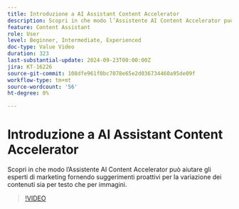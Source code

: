 ```yaml
---
title: Introduzione a AI Assistant Content Accelerator
description: Scopri in che modo l’Assistente AI Content Accelerator può aiutare gli esperti di marketing fornendo suggerimenti proattivi per la variazione dei contenuti sia per testo che per immagini.
feature: Content Assistant
role: User
level: Beginner, Intermediate, Experienced
doc-type: Value Video
duration: 323
last-substantial-update: 2024-09-23T00:00:00Z
jira: KT-16226
source-git-commit: 108dfe961f0bc7078e65e2d036734460a95de09f
workflow-type: tm+mt
source-wordcount: '56'
ht-degree: 0%

---
```



# Introduzione a AI Assistant Content Accelerator

Scopri in che modo l’Assistente AI Content Accelerator può aiutare gli esperti di marketing fornendo suggerimenti proattivi per la variazione dei contenuti sia per testo che per immagini.

>[!VIDEO](https://video.tv.adobe.com/v/3434635/?learn=on)
